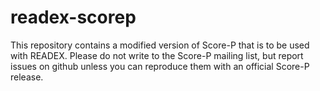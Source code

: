 # readex-scorep
This repository contains a modified version of Score-P that is to be used with READEX.
Please do not write to the Score-P mailing list, but report issues on github unless you can reproduce them with an official Score-P release.
